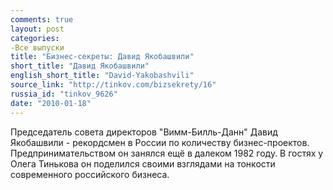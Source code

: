 ```yaml
---
comments: true
layout: post
categories:
-Все выпуски
title: "Бизнес-секреты: Давид Якобашвили"
short_title: "Давид Якобашвили"
english_short_title: "David-Yakobashvili"
source_link: "http://tinkov.com/bizsekrety/16"
russia_id: "tinkov_9626"
date: "2010-01-18"
---
```

Председатель совета директоров "Вимм-Билль-Данн" Давид Якобашвили - рекордсмен в России по количеству бизнес-проектов. Предпринимательством он занялся ещё в далеком 1982 году. В гостях у Олега Тинькова он поделился своими взглядами на тонкости современного российского бизнеса.
